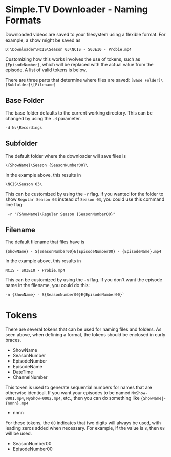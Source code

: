 # Simple.TV Downloader - Naming Formats

Downloaded videos are saved to your filesystem using a flexible 
format.  For example, a show might be saved as

    D:\Downloader\NCIS\Season 03\NCIS - S03E10 - Probie.mp4

Customizing how this works involves the use of tokens, such as `{EpisodeNumber}`, which 
will be replaced with the actual value from the episode.  A list of valid tokens is below.

There are three parts that determine where files are saved: `[Base Folder]\[Subfolder]\[Filename]` 


## Base Folder

The base folder defaults to the current working directory.  This can be changed 
by using the `-d` parameter.

    -d N:\Recordings


## Subfolder

The default folder where the downloader will save files is

    \{ShowName}\Season {SeasonNumber00}\
 
In the example above, this results in
 
    \NCIS\Season 03\
 
This can be customized by using the `-r` flag.  If you wanted for the folder to
show `Regular Season 03` instead of `Season 03`, you could use this command line flag:
 
     -r "{ShowName}\Regular Season {SeasonNumber00}"


## Filename

The default filename that files have is
 
    {ShowName} - S{SeasonNumber00}E{EpisodeNumber00} - {EpisodeName}.mp4

In the example above, this results in

    NCIS - S03E10 - Probie.mp4
 
This can be customized by using the `-n` flag.  If you don't 
want the episode name in the filename, you could do this:

    -n {ShowName} - S{SeasonNumber00}E{EpisodeNumber00}` 


# Tokens

There are several tokens that can be used for naming files and folders.  As seen above, when 
defining a format, the tokens should be enclosed in curly braces.  

- ShowName
- SeasonNumber   
- EpisodeNumber  
- EpisodeName  
- DateTime      
- ChannelNumber  

This token is used to generate sequential numbers for names that are otherwise identical.  If
you want your episodes to be named `MyShow-0001.mp4`, `MyShow-0002.mp4`, etc., then you can do
something like `{ShowName}-{nnnn}.mp4`

- nnnn

For these tokens, the `00` indicates that two digits will always be used, with leading zeros 
added when necessary.  For example, if the value is `8`, then `08` will be used.

- SeasonNumber00 
- EpisodeNumber00

